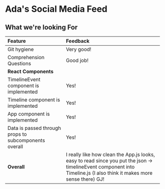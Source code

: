 # Ada's Social Media Feed

## What we're looking For

Feature | Feedback
:------------- | :-------------
Git hygiene | Very good!
Comprehension Questions | Good job!
**React Components** |
TimelineEvent component is implemented| Yes!
Timeline component is implemented | Yes!
App component is implemented | Yes!
Data is passed through props to subcomponents overall | Yes!
**Overall**  | I really like how clean the App.js looks, easy to read since you put the json -> timelineEvent component into Timeline.js (I also think it makes more sense there) GJ!
